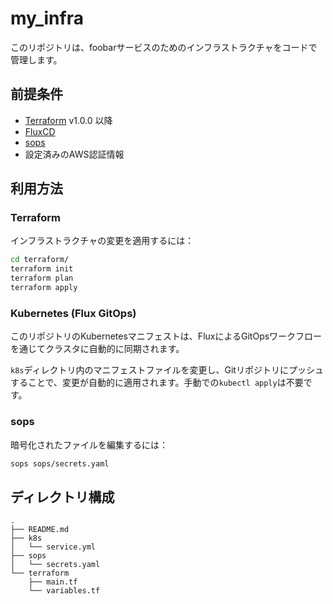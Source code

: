# my_infra

このリポジトリは、foobarサービスのためのインフラストラクチャをコードで管理します。

## 前提条件

*   [Terraform](https://www.terraform.io/downloads.html) v1.0.0 以降
*   [FluxCD](https://fluxcd.io/)
*   [sops](https://github.com/mozilla/sops)
*   設定済みのAWS認証情報

## 利用方法

### Terraform

インフラストラクチャの変更を適用するには：

```bash
cd terraform/
terraform init
terraform plan
terraform apply
```

### Kubernetes (Flux GitOps)

このリポジトリのKubernetesマニフェストは、FluxによるGitOpsワークフローを通じてクラスタに自動的に同期されます。

`k8s`ディレクトリ内のマニフェストファイルを変更し、Gitリポジトリにプッシュすることで、変更が自動的に適用されます。手動での`kubectl apply`は不要です。

### sops

暗号化されたファイルを編集するには：

```bash
sops sops/secrets.yaml
```

## ディレクトリ構成

```
.
├── README.md
├── k8s
│   └── service.yml
├── sops
│   └── secrets.yaml
└── terraform
    ├── main.tf
    └── variables.tf
```
